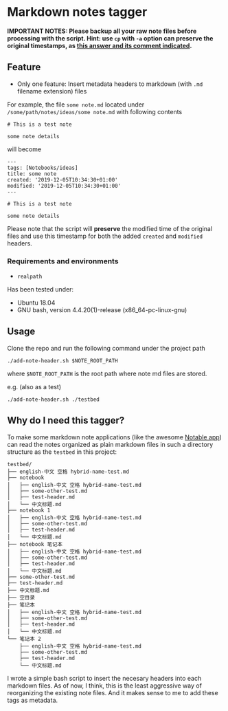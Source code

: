 # Markdown notes tagger

**IMPORTANT NOTES: Please backup all your raw note files before processing with the script. Hint: use `cp` with `-a` option can preserve the original timestamps, as [this answer and its comment indicated](https://superuser.com/a/114198).**

## Feature

- Only one feature: Insert metadata headers to markdown (with `.md` filename extension) files

For example, the file `some note.md` located under `/some/path/notes/ideas/some note.md` with following contents

```
# This is a test note

some note details
```

will become

```
---
tags: [Notebooks/ideas]
title: some note
created: '2019-12-05T10:34:30+01:00'
modified: '2019-12-05T10:34:30+01:00'
---

# This is a test note

some note details
```

Please note that the script will **preserve** the modified time of the original files and use this timestamp for both the added `created` and `modified` headers.

### Requirements and environments

- `realpath`

Has been tested under:

- Ubuntu 18.04
- GNU bash, version 4.4.20(1)-release (x86_64-pc-linux-gnu)

## Usage

Clone the repo and run the following command under the project path

```
./add-note-header.sh $NOTE_ROOT_PATH
```

where `$NOTE_ROOT_PATH` is the root path where note md files are stored.

e.g. (also as a test)

```
./add-note-header.sh ./testbed
```

## Why do I need this tagger?

To make some markdown note applications (like the awesome [Notable app](https://notable.md/)) can read the notes organized as plain markdown files in such a directory structure as the `testbed` in this project:

```
testbed/
├── english-中文 空格 hybrid-name-test.md
├── notebook
│   ├── english-中文 空格 hybrid-name-test.md
│   ├── some-other-test.md
│   ├── test-header.md
│   └── 中文标题.md
├── notebook 1
│   ├── english-中文 空格 hybrid-name-test.md
│   ├── some-other-test.md
│   ├── test-header.md
│   └── 中文标题.md
├── notebook 笔记本
│   ├── english-中文 空格 hybrid-name-test.md
│   ├── some-other-test.md
│   ├── test-header.md
│   └── 中文标题.md
├── some-other-test.md
├── test-header.md
├── 中文标题.md
├── 空目录
├── 笔记本
│   ├── english-中文 空格 hybrid-name-test.md
│   ├── some-other-test.md
│   ├── test-header.md
│   └── 中文标题.md
└── 笔记本 2
    ├── english-中文 空格 hybrid-name-test.md
    ├── some-other-test.md
    ├── test-header.md
    └── 中文标题.md
```

I wrote a simple bash script to insert the necesary headers into each markdown files. As of now, I think, this is the least aggressive way of reorganizing the existing note files. And it makes sense to me to add these tags as metadata.
